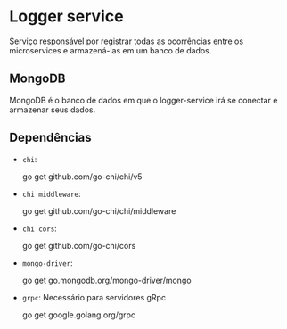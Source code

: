 # Logger service

Serviço responsável por registrar todas as ocorrências entre os microservices e armazená-las em um banco de dados. 

## MongoDB

MongoDB é o banco de dados em que o logger-service irá se conectar e armazenar seus dados.

## Dependências

- `chi`:

    go get github.com/go-chi/chi/v5

- `chi middleware`:

    go get github.com/go-chi/chi/middleware

- `chi cors`:

    go get github.com/go-chi/cors

- `mongo-driver`:

    go get go.mongodb.org/mongo-driver/mongo

- `grpc`: Necessário para servidores gRpc

    go get google.golang.org/grpc